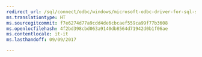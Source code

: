 ```yaml
---
redirect_url: /sql/connect/odbc/windows/microsoft-odbc-driver-for-sql-server-on-windows
ms.translationtype: HT
ms.sourcegitcommit: f7e6274d77a9cdd4de6cbcaef559ca99f77b3608
ms.openlocfilehash: 4f2bd398cbd063a9140db8564d71942d0b1f06ae
ms.contentlocale: it-it
ms.lasthandoff: 09/09/2017

---
```


